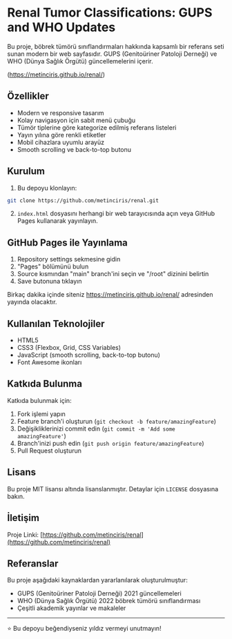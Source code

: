 # Renal Tumor Classifications: GUPS and WHO Updates

Bu proje, böbrek tümörü sınıflandırmaları hakkında kapsamlı bir referans seti sunan modern bir web sayfasıdır. GUPS (Genitoüriner Patoloji Derneği) ve WHO (Dünya Sağlık Örgütü) güncellemelerini içerir.

(https://metinciris.github.io/renal/)

## Özellikler

- Modern ve responsive tasarım
- Kolay navigasyon için sabit menü çubuğu
- Tümör tiplerine göre kategorize edilmiş referans listeleri
- Yayın yılına göre renkli etiketler
- Mobil cihazlara uyumlu arayüz
- Smooth scrolling ve back-to-top butonu

## Kurulum

1. Bu depoyu klonlayın:
```bash
git clone https://github.com/metinciris/renal.git
```

2. `index.html` dosyasını herhangi bir web tarayıcısında açın veya GitHub Pages kullanarak yayınlayın.

## GitHub Pages ile Yayınlama

1. Repository settings sekmesine gidin
2. "Pages" bölümünü bulun
3. Source kısmından "main" branch'ini seçin ve "/root" dizinini belirtin
4. Save butonuna tıklayın

Birkaç dakika içinde siteniz https://metinciris.github.io/renal/ adresinden yayında olacaktır.

## Kullanılan Teknolojiler

- HTML5
- CSS3 (Flexbox, Grid, CSS Variables)
- JavaScript (smooth scrolling, back-to-top butonu)
- Font Awesome ikonları

## Katkıda Bulunma

Katkıda bulunmak için:

1. Fork işlemi yapın
2. Feature branch'i oluşturun (`git checkout -b feature/amazingFeature`)
3. Değişikliklerinizi commit edin (`git commit -m 'Add some amazingFeature'`)
4. Branch'inizi push edin (`git push origin feature/amazingFeature`)
5. Pull Request oluşturun

## Lisans

Bu proje MIT lisansı altında lisanslanmıştır. Detaylar için `LICENSE` dosyasına bakın.

## İletişim

Proje Linki: [https://github.com/metinciris/renal](https://github.com/metinciris/renal)

## Referanslar

Bu proje aşağıdaki kaynaklardan yararlanılarak oluşturulmuştur:

- GUPS (Genitoüriner Patoloji Derneği) 2021 güncellemeleri
- WHO (Dünya Sağlık Örgütü) 2022 böbrek tümörü sınıflandırması
- Çeşitli akademik yayınlar ve makaleler

---

⭐️ Bu depoyu beğendiyseniz yıldız vermeyi unutmayın!
